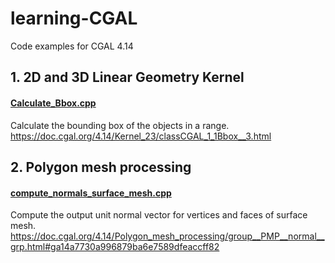 # learning-CGAL
Code examples for CGAL 4.14
## 1. 2D and 3D Linear Geometry Kernel
#### [Calculate_Bbox.cpp](https://github.com/louiemay/learning-CGAL/blob/main/2D%20and%203D%20Linear%20Geometry%20Kernel/Calculate_Bbox.cpp)
Calculate the bounding box of the objects in a range.  
https://doc.cgal.org/4.14/Kernel_23/classCGAL_1_1Bbox__3.html

## 2. Polygon mesh processing
#### [compute_normals_surface_mesh.cpp](https://github.com/louiemay/learning-CGAL/blob/main/Polygon%20mesh%20processing/compute_normals_surface_mesh.cpp)
Compute the output unit normal vector for vertices and faces of surface mesh. https://doc.cgal.org/4.14/Polygon_mesh_processing/group__PMP__normal__grp.html#ga14a7730a996879ba6e7589dfeaccff82

